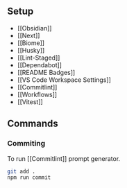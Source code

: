 ## Setup
- [[Obsidian]]
- [[Next]]
- [[Biome]]
- [[Husky]]
- [[Lint-Staged]]
- [[Dependabot]]
- [[README Badges]]
- [[VS Code Workspace Settings]]
- [[Commitlint]]
- [[Workflows]]
- [[Vitest]]




## Commands 

### Commiting
To run [[Commitlint]] prompt generator. 
```bash
git add .
npm run commit
```
